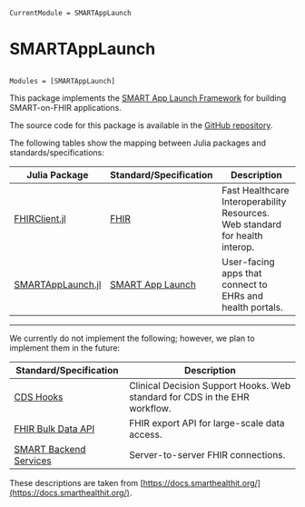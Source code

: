 ```@meta
CurrentModule = SMARTAppLaunch
```

# SMARTAppLaunch

```@index
```

```@autodocs
Modules = [SMARTAppLaunch]
```

This package implements the
[SMART App Launch Framework](https://www.hl7.org/fhir/smart-app-launch/)
for building SMART-on-FHIR applications.

The source code for this package is available in the
[GitHub repository](https://github.com/JuliaHealth/SMARTAppLaunch.jl).



The following tables show the mapping between Julia packages and
standards/specifications:

| Julia Package | Standard/Specification | Description |
| ------------- | ---------------------- | ----------- |
| [FHIRClient.jl](https://github.com/JuliaHealth/FHIRClient.jl) | [FHIR](https://hl7.org/fhir/) | Fast Healthcare Interoperability Resources. Web standard for health interop. |
| [SMARTAppLaunch.jl](https://github.com/JuliaHealth/SMARTAppLaunch.jl) | [SMART App Launch](https://hl7.org/fhir/smart-app-launch/) | User-facing apps that connect to EHRs and health portals. |

---

We currently do not implement the following; however, we plan to implement them
in the future:

| Standard/Specification | Description |
| ---------------------- | ----------- |
| [CDS Hooks](https://cds-hooks.hl7.org/) | Clinical Decision Support Hooks. Web standard for CDS in the EHR workflow. |
| [FHIR Bulk Data API](https://hl7.org/fhir/uv/bulkdata/) | FHIR export API for large-scale data access. |
| [SMART Backend Services](https://hl7.org/fhir/uv/bulkdata/authorization/) | Server-to-server FHIR connections. |

These descriptions are taken from
[https://docs.smarthealthit.org/](https://docs.smarthealthit.org/).
